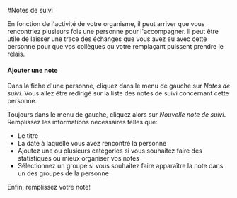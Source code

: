 #Notes de suivi

En fonction de l'activité de votre organisme, il peut arriver que vous rencontriez plusieurs fois une personne pour l'accompagner. Il peut être utile de laisser une trace des échanges que vous avez eu avec cette personne pour que vos collègues ou votre remplaçant puissent prendre le relais. 

#### Ajouter une note

Dans la fiche d'une personne, cliquez dans le menu de gauche sur *Notes de suivi*. Vous allez être redirigé sur la liste des notes de suivi concernant cette personne. 

Toujours dans le menu de gauche, cliquez alors sur *Nouvelle note de suivi*. Remplissez les informations nécessaires telles que:

* Le titre 
* La date à laquelle vous avez rencontré la personne
* Ajoutez une ou plusieurs catégories si vous souhaitez faire des statistiques ou mieux organiser vos notes
* Sélectionnez un groupe si vous souhaitez faire apparaître la note dans un des groupes de la personne

Enfin, remplissez votre note! 